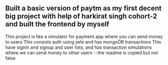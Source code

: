 
## Built a basic version of paytm as my first decent big project with help of harkirat singh cohort-2 and built the frontend by myself

This project is like a simulator for payment app where you can send money to users
This consists auth using jwts and has mongoDB transactions
This have signin and signup and user lists, and has transaction simulations where we can send money to other users
--the readme is copied but not false
